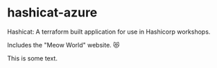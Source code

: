 # hashicat-azure
Hashicat: A terraform built application for use in Hashicorp workshops.

Includes the "Meow World" website. 😻

This is some text.